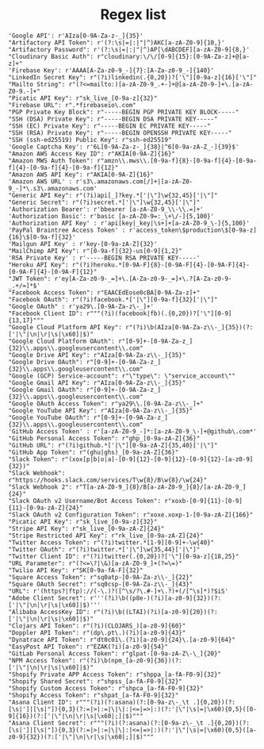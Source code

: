    <h1 align="center">Regex list</h1>
   
   
   
    'Google API': r'AIza[0-9A-Za-z-_]{35}'
    "Artifactory API Token": r'(?:\s|=|:|"|^)AKC[a-zA-Z0-9]{10,}'
    "Artifactory Password": r'(?:\s|=|:|"|^)AP[\dABCDEF][a-zA-Z0-9]{8,}'
    "Cloudinary Basic Auth": r"cloudinary:\/\/[0-9]{15}:[0-9A-Za-z]+@[a-z]+"
    'Firebase Key': r'AAAA[A-Za-z0-9_-]{7}:[A-Za-z0-9_-]{140}'
    "LinkedIn Secret Key": r"(?i)linkedin(.{0,20})?['\"][0-9a-z]{16}['\"]"
    "Mailto String": r"(?<=mailto:)[a-zA-Z0-9_.+-]+@[a-zA-Z0-9-]+\.[a-zA-Z0-9.-]+"
    "Picatic API Key": r"sk_live_[0-9a-z]{32}"
    "Firebase URL": r".*firebaseio\.com"
    "PGP Private Key Block": r"-----BEGIN PGP PRIVATE KEY BLOCK-----"
    "SSH (DSA) Private Key": r"-----BEGIN DSA PRIVATE KEY-----"
    "SSH (EC) Private Key": r"-----BEGIN EC PRIVATE KEY-----"
    "SSH (RSA) Private Key": r"-----BEGIN OPENSSH PRIVATE KEY-----"
    "SSH (ssh-ed25519) Public Key": r"ssh-ed25519"
    'Google Captcha Key': r'6L[0-9A-Za-z-_]{38}|^6[0-9a-zA-Z_-]{39}$'
    "Amazon AWS Access Key ID": r"AKIA[0-9A-Z]{16}"
    "Amazon MWS Auth Token": r"amzn\\.mws\\.[0-9a-f]{8}-[0-9a-f]{4}-[0-9a-f]{4}-[0-9a-f]{4}-[0-9a-f]{12}"
    "Amazon AWS API Key": r"AKIA[0-9A-Z]{16}"
    'Amazon AWS URL' : r's3\.amazonaws.com[/]+|[a-zA-Z0-9_-]*\.s3\.amazonaws.com'
    "Generic API Key": r"(?i)api[_]?key.*['|\"]\w{32,45}['|\"]"
    "Generic Secret": r"(?i)secret.*['|\"]\w{32,45}['|\"]"
    'Authorization Bearer': r'bbearer [a-zA-Z0-9_\\-\\.=]+'
    'Authorization Basic': r'basic [a-zA-Z0-9=:_\+\/-]{5,100}'
    'Authorization API Key' : r'api[key|_key|\s+]+[a-zA-Z0-9_\-]{5,100}'
    'PayPal Braintree Access Token' : r'access_token\$production\$[0-9a-z]{16}\$[0-9a-f]{32}'
    'Mailgun API Key' : r'key-[0-9a-zA-Z]{32}'
    "MailChimp API Key": r"[0-9a-f]{32}-us[0-9]{1,2}"
    'RSA Private Key' : r'-----BEGIN RSA PRIVATE KEY-----'
    "Heroku API Key": r"(?i)heroku.*[0-9A-F]{8}-[0-9A-F]{4}-[0-9A-F]{4}-[0-9A-F]{4}-[0-9A-F]{12}"
    "JWT Token": r'ey[A-Za-z0-9-_=]+\.[A-Za-z0-9-_=]+\.?[A-Za-z0-9-_.+/=]*$'
    "Facebook Access Token": r"EAACEdEose0cBA[0-9A-Za-z]+"
    "Facebook OAuth": r"(?i)facebook.*['|\"][0-9a-f]{32}['|\"]"
    "Google OAuth" : r'ya29\.[0-9A-Za-z\-_]+'
    "Facebook Client ID": r"""(?i)(facebook|fb)(.{0,20})?['\"][0-9]{13,17}"""
    "Google Cloud Platform API Key": r"(?i)\b(AIza[0-9A-Za-z\\-_]{35})(?:['|\"|\n|\r|\s|\x60]|$)"
    "Google Cloud Platform OAuth": r"[0-9]+-[0-9A-Za-z_]{32}\\.apps\\.googleusercontent\\.com"
    "Google Drive API Key": r"AIza[0-9A-Za-z\\-_]{35}"
    "Google Drive OAuth": r"[0-9]+-[0-9A-Za-z_]{32}\\.apps\\.googleusercontent\\.com"
    "Google (GCP) Service-account": r"\"type\": \"service_account\""
    "Google Gmail API Key": r"AIza[0-9A-Za-z\\-_]{35}"
    "Google Gmail OAuth": r"[0-9]+-[0-9A-Za-z_]{32}\\.apps\\.googleusercontent\\.com"
    "Google OAuth Access Token": r"ya29\\.[0-9A-Za-z\\-_]+"
    "Google YouTube API Key": r"AIza[0-9A-Za-z\\-_]{35}"
    "Google YouTube OAuth": r"[0-9]+-[0-9A-Za-z_]{32}\\.apps\\.googleusercontent\\.com"
    'GitHub Access Token' : r'[a-zA-Z0-9_-]*:[a-zA-Z0-9_\-]+@github\.com*'
    "GitHub Personal Access Token": r"ghp_[0-9a-zA-Z]{36}"
    "GitHub URL": r"(?i)github.*['|\"][0-9a-zA-Z]{35,40}['|\"]"
    "GitHub App Token": r"(ghu|ghs)_[0-9a-zA-Z]{36}"
    "Slack Token": r"(xox[p|b|o|a]-[0-9]{12}-[0-9]{12}-[0-9]{12}-[a-z0-9]{32})"
    "Slack Webhook": r"https://hooks.slack.com/services/T\w{8}/B\w{8}/\w{24}"
    "Slack Webhook 2": r"T[a-zA-Z0-9_]{8}/B[a-zA-Z0-9_]{8}/[a-zA-Z0-9_]{24}"
    "Slack OAuth v2 Username/Bot Access Token": r"xoxb-[0-9]{11}-[0-9]{11}-[0-9a-zA-Z]{24}"
    "Slack OAuth v2 Configuration Token": r"xoxe.xoxp-1-[0-9a-zA-Z]{166}"
    "Picatic API Key": r"sk_live_[0-9a-z]{32}"
    "Stripe API Key": r"sk_live_[0-9a-zA-Z]{24}"
    "Stripe Restricted API Key": r"rk_live_[0-9a-zA-Z]{24}"
    "Twitter Access Token": r"(?i)twitter.*[1-9][0-9]+-\w{40}"
    "Twitter OAuth": r"(?i)twitter.*['|\"]\w{35,44}['|\"]"
    "Twitter Client ID": r"(?i)twitter(.{0,20})?['\"][0-9a-z]{18,25}"
    "URL Parameter": r"(?<=\?|\&)[a-zA-Z0-9_]+(?=\=)"
    "Twilio API Key": r"SK[0-9a-fA-F]{32}"
    "Square Access Token": r"sq0atp-[0-9A-Za-z\\-_]{22}"
    "Square OAuth Secret": r"sq0csp-[0-9A-Za-z\\-_]{43}"
    "URL": r'(https?|ftp)://(-\.)?([^\s/?\.#-]+\.?)+(/[^\s]*)?$iS'
    "Adobe Client Secret": r'''(?i)\b((p8e-)(?i)[a-z0-9]{32})(?:['|\"|\n|\r|\s|\x60]|$)'''
    "Alibaba AccessKey ID": r"(?i)\b((LTAI)(?i)[a-z0-9]{20})(?:['|\"|\n|\r|\s|\x60]|$)"
    "Clojars API Token": r"(?i)(CLOJARS_)[a-z0-9]{60}"
    "Doppler API Token": r"(dp\.pt\.)(?i)[a-z0-9]{43}"
    "Dynatrace API Token": r"dt0c01\.(?i)[a-z0-9]{24}\.[a-z0-9]{64}"
    "EasyPost API Token": r"EZAK(?i)[a-z0-9]{54}"
    "GitLab Personal Access Token": r"glpat-[0-9a-zA-Z\-\_]{20}"
    "NPM Access Token": r"(?i)\b(npm_[a-z0-9]{36})(?:['|\"|\n|\r|\s|\x60]|$)"
    "Shopify Private APP Access Token": r"shppa_[a-fA-F0-9]{32}"
    "Shopify Shared Secret": r"shpss_[a-fA-F0-9]{32}"
    "Shopify Custom Access Token": r"shpca_[a-fA-F0-9]{32}"
    "Shopify Access Token": r"shpat_[a-fA-F0-9]{32}"
    "Asana Client ID": r"""(?i)(?:asana)(?:[0-9a-z\-_\t .]{0,20})(?:[\s|']|[\s|"]){0,3}(?:=|>|:=|\|\|:|<=|=>|:)(?:'|\"|\s|=|\x60){0,5}([0-9]{16})(?:['|\"|\n|\r|\s|\x60|;]|$)"""
    "Asana Client Secret": r"""(?i)(?:asana)(?:[0-9a-z\-_\t .]{0,20})(?:[\s|']|[\s|"]){0,3}(?:=|>|:=|\|\|:|<=|=>|:)(?:'|\"|\s|=|\x60){0,5}([a-z0-9]{32})(?:['|\"|\n|\r|\s|\x60|;]|$)"""
    
